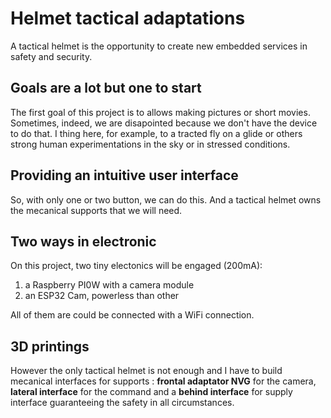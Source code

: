 # Helmet tactical adaptations
A tactical helmet is the opportunity to create new embedded services in safety and security.

## Goals are a lot but one to start
The first goal of this project is to allows making pictures or short movies.
Sometimes, indeed, we are disapointed because we don't have the device to do that.
I thing here, for example, to a tracted fly on a glide or others strong human experimentations
in the sky or in stressed conditions.

## Providing an intuitive user interface
So, with only one or two button, we can do this. And a tactical helmet owns the mecanical supports 
that we will need.

## Two ways in electronic
On this project, two tiny electonics will be engaged (200mA):

1. a Raspberry PI0W with a camera module
2. an ESP32 Cam, powerless than other

All of them are could be connected with a WiFi connection. 

## 3D printings
However the only tactical helmet is not enough and I have to build mecanical interfaces
for supports : **frontal adaptator NVG** for the camera, **lateral interface** for the command and 
a **behind interface** for supply interface guaranteeing the safety in all circumstances.


